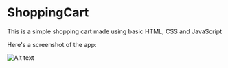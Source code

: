 # ShoppingCart
 This is a simple shopping cart made using basic HTML, CSS and JavaScript

Here's a screenshot of the app:

![Alt text](img/screenshot.jpg?raw=true "Simple JavaScript shopping cart")
